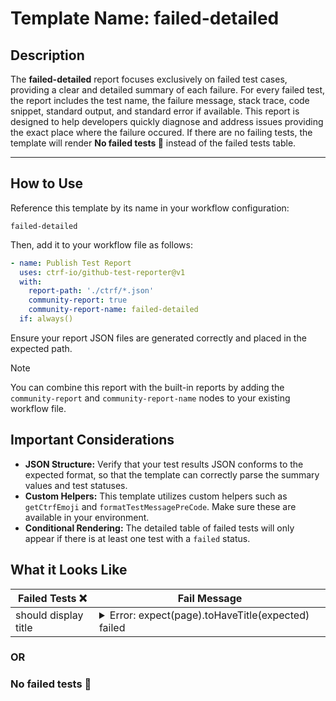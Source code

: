# Template Name: failed-detailed

## Description

The **failed-detailed** report focuses exclusively on failed test cases, providing a clear and detailed summary of each failure. For every failed test, the report includes the test name, the failure message, stack trace, code snippet, standard output, and standard error if available. This report is designed to help developers quickly diagnose and address issues providing the exact place where the failure occured. If there are no failing tests, the template will render **No failed tests 🎉** instead of the failed tests table.

---

## How to Use

Reference this template by its name in your workflow configuration:

```
failed-detailed
```

Then, add it to your workflow file as follows:

```yaml
- name: Publish Test Report
  uses: ctrf-io/github-test-reporter@v1
  with:
    report-path: './ctrf/*.json'
    community-report: true
    community-report-name: failed-detailed
  if: always()
```

Ensure your report JSON files are generated correctly and placed in the expected path.

> [!NOTE] 
> You can combine this report with the built-in reports by adding the `community-report` and `community-report-name` nodes to your existing workflow file.

## Important Considerations

- **JSON Structure:** Verify that your test results JSON conforms to the expected format, so that the template can correctly parse the summary values and test statuses.
- **Custom Helpers:** This template utilizes custom helpers such as `getCtrfEmoji` and `formatTestMessagePreCode`. Make sure these are available in your environment.
- **Conditional Rendering:** The detailed table of failed tests will only appear if there is at least one test with a `failed` status.

## What it Looks Like


<table>
  <thead>
      <tr>
          <th>Failed Tests ❌</th>
          <th>Fail Message</th>
      </tr>
  </thead>
  <tbody>
    <tr>
      <td>should display title</td>
      <td>
        <details>
          <summary>Error: expect(page).toHaveTitle(expected) failed</summary>
          <p><strong>Trace:</strong></p>
          <pre><code>Error: expect(page).toHaveTitle(expected) failed<br>Expect "toHaveTitle" with timeout 5000ms
    9 × unexpected value "Fast and reliable end-to-end testing for modern web apps | Playwright"<br>&nbsp;&nbsp;&nbsp;&nbsp;at .\Projects\Playwright\tests\example.spec.ts:7:22</code></pre>
          <p><strong>Snippet:</strong></p>
          <pre><code>   5 |
   6 |   // Expect a title "to contain" a substring.
>  7 |   await expect(page).toHaveTitle(/Playwright/);
     |                      ^
   8 | });
   9 |
  10 | test('should display title', async ({ page }) => {</code></pre>
          <p><strong>Standard Output:</strong></p>
          <pre><code>Navigated URL: https://playwright.dev/</code></pre>
          <p><strong>Standard Error:</strong></p>
          <pre><code>No standard error available</code></pre>
        </details>
      </td>      
    </tr>
  </tbody>
</table>

### OR

### No failed tests 🎉
